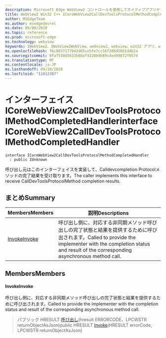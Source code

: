 ```yaml
---
description: Microsoft Edge WebView2 コントロールを使用してネイティブアプリケーションに web 技術 (HTML、CSS、JavaScript) を埋め込む
title: WebView2 Win32 C++ ICoreWebView2CallDevToolsProtocolMethodCompletedHandler
author: MSEdgeTeam
ms.author: msedgedevrel
ms.date: 09/09/2020
ms.topic: reference
ms.prod: microsoft-edge
ms.technology: webview
keywords: IWebView2、IWebView2WebView、webview2、webview、win32 アプリ、win32、edge、ICoreWebView2、ICoreWebView2Controller、browser control、edge html、ICoreWebView2CallDevToolsProtocolMethodCompletedHandler
ms.openlocfilehash: f6c0037177843d65ce5fe7cc56f206d5661d4b2a
ms.sourcegitcommit: 0faf538d5033508af4320b9b89c4ed99872f0574
ms.translationtype: MT
ms.contentlocale: ja-JP
ms.lasthandoff: 09/10/2020
ms.locfileid: "11012387"
---
```

# <span data-ttu-id="62d24-104">インターフェイス ICoreWebView2CallDevToolsProtocolMethodCompletedHandler</span><span class="sxs-lookup"><span data-stu-id="62d24-104">interface ICoreWebView2CallDevToolsProtocolMethodCompletedHandler</span></span> 

```
interface ICoreWebView2CallDevToolsProtocolMethodCompletedHandler
  : public IUnknown
```

<span data-ttu-id="62d24-105">呼び出し元はこのインターフェイスを実装して、Calldevcompletion Protocolメソッドの完了結果を受け取ります。</span><span class="sxs-lookup"><span data-stu-id="62d24-105">The caller implements this interface to receive CallDevToolsProtocolMethod completion results.</span></span>

## <span data-ttu-id="62d24-106">まとめ</span><span class="sxs-lookup"><span data-stu-id="62d24-106">Summary</span></span>

 <span data-ttu-id="62d24-107">Members</span><span class="sxs-lookup"><span data-stu-id="62d24-107">Members</span></span>                        | <span data-ttu-id="62d24-108">説明</span><span class="sxs-lookup"><span data-stu-id="62d24-108">Descriptions</span></span>
--------------------------------|---------------------------------------------
[<span data-ttu-id="62d24-109">Invoke</span><span class="sxs-lookup"><span data-stu-id="62d24-109">Invoke</span></span>](#invoke) | <span data-ttu-id="62d24-110">呼び出し側に、対応する非同期メソッド呼び出しの完了状態と結果を提供するために呼び出されます。</span><span class="sxs-lookup"><span data-stu-id="62d24-110">Called to provide the implementer with the completion status and result of the corresponding asynchronous method call.</span></span>

## <span data-ttu-id="62d24-111">Members</span><span class="sxs-lookup"><span data-stu-id="62d24-111">Members</span></span>

#### <span data-ttu-id="62d24-112">Invoke</span><span class="sxs-lookup"><span data-stu-id="62d24-112">Invoke</span></span> 

<span data-ttu-id="62d24-113">呼び出し側に、対応する非同期メソッド呼び出しの完了状態と結果を提供するために呼び出されます。</span><span class="sxs-lookup"><span data-stu-id="62d24-113">Called to provide the implementer with the completion status and result of the corresponding asynchronous method call.</span></span>

> <span data-ttu-id="62d24-114">パブリック HRESULT [呼び出し](#invoke)(hresult ERRORCODE、LPCWSTR returnObjectAsJson)</span><span class="sxs-lookup"><span data-stu-id="62d24-114">public HRESULT [Invoke](#invoke)(HRESULT errorCode, LPCWSTR returnObjectAsJson)</span></span>

